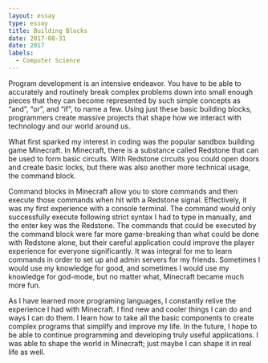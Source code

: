 ```yaml
---
layout: essay
type: essay
title: Building Blocks
date: 2017-08-31
date: 2017
labels:
  - Computer Science
---
```


Program development is an intensive endeavor. You have to be able to accurately and routinely break complex problems down into small enough pieces that they can become represented by such simple concepts as “and”, “or”, and “if”, to name a few. Using just these basic building blocks, programmers create massive projects that shape how we interact with technology and our world around us.

What first sparked my interest in coding was the popular sandbox building game Minecraft. In Minecraft, there is a substance called Redstone that can be used to form basic circuits. With Redstone circuits you could open doors and create basic locks, but there was also another more technical usage, the command block.

Command blocks in Minecraft allow you to store commands and then execute those commands when hit with a Redstone signal. Effectively, it was my first experience with a console terminal. The command would only successfully execute following strict syntax I had to type in manually, and the enter key was the Redstone. The commands that could be executed by the command block were far more game-breaking than what could be done with Redstone alone, but their careful application could improve the player experience for everyone significantly. It was integral for me to learn commands in order to set up and admin servers for my friends. Sometimes I would use my knowledge for good, and sometimes I would use my knowledge for god-mode, but no matter what, Minecraft became much more fun.

As I have learned more programing languages, I constantly relive the experience I had with Minecraft. I find new and cooler things I can do and ways I can do them. I learn how to take all the basic components to create complex programs that simplify and improve my life. In the future, I hope to be able to continue programming and developing truly useful applications. I was able to shape the world in Minecraft; just maybe I can shape it in real life as well.
